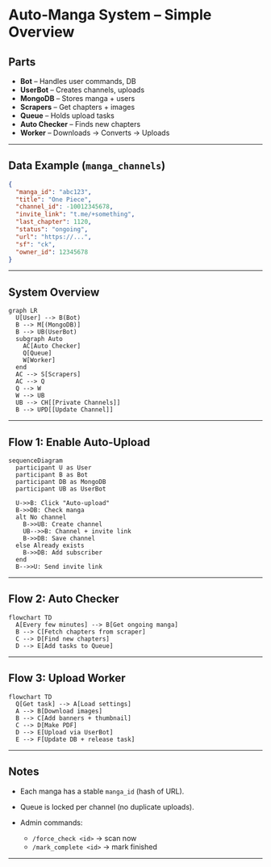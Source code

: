 # Auto-Manga System – Simple Overview  

## Parts
- **Bot** – Handles user commands, DB  
- **UserBot** – Creates channels, uploads  
- **MongoDB** – Stores manga + users  
- **Scrapers** – Get chapters + images  
- **Queue** – Holds upload tasks  
- **Auto Checker** – Finds new chapters  
- **Worker** – Downloads → Converts → Uploads  

---

## Data Example (`manga_channels`)
```json
{
  "manga_id": "abc123",
  "title": "One Piece",
  "channel_id": -10012345678,
  "invite_link": "t.me/+something",
  "last_chapter": 1120,
  "status": "ongoing",
  "url": "https://...",
  "sf": "ck",
  "owner_id": 12345678
}
````

---

## System Overview

```mermaid
graph LR
  U[User] --> B(Bot)
  B --> M[(MongoDB)]
  B --> UB(UserBot)
  subgraph Auto
    AC[Auto Checker]
    Q[Queue]
    W[Worker]
  end
  AC --> S[Scrapers]
  AC --> Q
  Q --> W
  W --> UB
  UB --> CH[[Private Channels]]
  B --> UPD[[Update Channel]]
```

---

## Flow 1: Enable Auto-Upload

```mermaid
sequenceDiagram
  participant U as User
  participant B as Bot
  participant DB as MongoDB
  participant UB as UserBot

  U->>B: Click "Auto-upload"
  B->>DB: Check manga
  alt No channel
    B->>UB: Create channel
    UB-->>B: Channel + invite link
    B->>DB: Save channel
  else Already exists
    B->>DB: Add subscriber
  end
  B-->>U: Send invite link
```

---

## Flow 2: Auto Checker

```mermaid
flowchart TD
  A[Every few minutes] --> B[Get ongoing manga]
  B --> C[Fetch chapters from scraper]
  C --> D[Find new chapters]
  D --> E[Add tasks to Queue]
```

---

## Flow 3: Upload Worker

```mermaid
flowchart TD
  Q[Get task] --> A[Load settings]
  A --> B[Download images]
  B --> C[Add banners + thumbnail]
  C --> D[Make PDF]
  D --> E[Upload via UserBot]
  E --> F[Update DB + release task]
```

---

## Notes

* Each manga has a stable `manga_id` (hash of URL).
* Queue is locked per channel (no duplicate uploads).
* Admin commands:

  * `/force_check <id>` → scan now
  * `/mark_complete <id>` → mark finished
---
